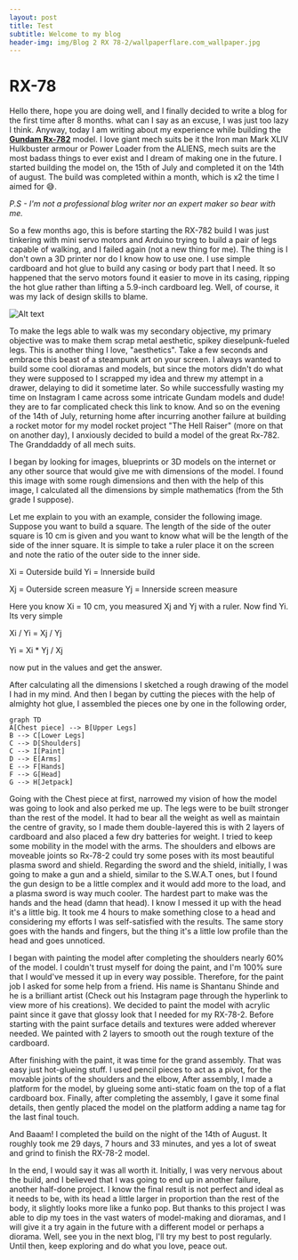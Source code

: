 ```yaml
---
layout: post
title: Test
subtitle: Welcome to my blog
header-img: img/Blog 2 RX 78-2/wallpaperflare.com_wallpaper.jpg
---
```




# RX-78

Hello there, hope you are doing well, and I finally decided to write a blog for the first time after 8 months. what can I say as an excuse, I was just too lazy I think. Anyway, today I am writing about my experience while building the [**Gundam Rx-782**](https://en.wikipedia.org/wiki/Gundam) model. I love giant mech suits be it the Iron man Mark XLIV Hulkbuster armour or Power Loader from the ALIENS, mech suits are the most badass things to ever exist and I dream of making one in the future. I started building the model on, the 15th of July and completed it on the 14th of august. The build was completed within a month, which is x2 the time I aimed for :sweat_smile:.

*P.S - I'm not a professional blog writer nor an expert maker so bear with me.*

 So a few months ago, this is before starting the RX-782 build I was just tinkering with mini servo motors and Arduino trying to build a pair of legs capable of walking, and I failed again (not a new thing for me). The thing is I don't own a 3D printer nor do I know how to use one. I use simple cardboard and hot glue to build any casing or body part that I need. It so happened that the servo motors found it easier to move in its casing, ripping the hot glue rather than lifting a 5.9-inch cardboard leg. Well, of course, it was my lack of design skills to blame.

 
![Alt text](https://assets.digitalocean.com/articles/alligator/boo.svg "a title")

To make the legs able to walk was my secondary objective, my primary objective was to make them scrap metal aesthetic, spikey dieselpunk-fueled legs. This is another thing I love, "aesthetics". Take a few seconds and embrace this beast of a steampunk art on your screen. I always wanted to build some cool dioramas and models, but since the motors didn't do what they were supposed to I scrapped my idea and threw my attempt in a drawer, delaying to did it sometime later. So while successfully wasting my time on Instagram I came across some intricate Gundam models and dude! they are to far complicated check this link to know. And so on the evening of the 14th of July, returning home after incurring another failure at building a rocket motor for my model rocket project "The Hell Raiser" (more on that on another day), I anxiously decided to build a model of the great Rx-782. The Granddaddy of all mech suits.

  

I began by looking for images, blueprints or 3D models on the internet or any other source that would give me with dimensions of the model. I found this image with some rough dimensions and then with the help of this image, I calculated all the dimensions by simple mathematics (from the 5th grade I suppose).

  

Let me explain to you with an example, consider the following image. Suppose you want to build a square. The length of the side of the outer square is 10 cm is given and you want to know what will be the length of the side of the inner square. It is simple to take a ruler place it on the screen and note the ratio of the outer side to the inner side.

Xi = Outerside build Yi = Innerside build

Xj = Outerside screen measure Yj = Innerside screen measure

Here you know Xi = 10 cm, you measured Xj and Yj with a ruler. Now find Yi. Its very simple

  

Xi / Yi = Xj / Yj

Yi = Xi * Yj / Xj

now put in the values and get the answer.

  

After calculating all the dimensions I sketched a rough drawing of the model I had in my mind. And then I began by cutting the pieces with the help of almighty hot glue, I assembled the pieces one by one in the following order,

```mermaid
graph TD
A[Chest piece] --> B[Upper Legs]
B --> C[Lower Legs]
C --> D[Shoulders]
C --> I[Paint]
D --> E[Arms]
E --> F[Hands]
F --> G[Head]
G --> H[Jetpack]

```

Going with the Chest piece at first, narrowed my vision of how the model was going to look and also perked me up. The legs were to be built stronger than the rest of the model. It had to bear all the weight as well as maintain the centre of gravity, so I made them double-layered this is with 2 layers of cardboard and also placed a few dry batteries for weight. I tried to keep some mobility in the model with the arms. The shoulders and elbows are moveable joints so Rx-78-2 could try some poses with its most beautiful plasma sword and shield. Regarding the sword and the shield, initially, I was going to make a gun and a shield, similar to the S.W.A.T ones, but I found the gun design to be a little complex and it would add more to the load, and a plasma sword is way much cooler. The hardest part to make was the hands and the head (damn that head). I know I messed it up with the head it's a little big. It took me 4 hours to make something close to a head and considering my efforts I was self-satisfied with the results. The same story goes with the hands and fingers, but the thing it's a little low profile than the head and goes unnoticed.

I began with painting the model after completing the shoulders nearly 60% of the model. I couldn't trust myself for doing the paint, and I'm 100% sure that I would've messed it up in every way possible. Therefore, for the paint job I asked for some help from a friend. His name is Shantanu Shinde and he is a brilliant artist (Check out his Instagram page through the hyperlink to view more of his creations). We decided to paint the model with acrylic paint since it gave that glossy look that I needed for my RX-78-2. Before starting with the paint surface details and textures were added wherever needed. We painted with 2 layers to smooth out the rough texture of the cardboard. 

After finishing with the paint, it was time for the grand assembly. That was easy just hot-glueing stuff. I used pencil pieces to act as a pivot, for the movable joints of the shoulders and the elbow,  After assembly, I made a platform for the model, by glueing some anti-static foam on the top of a flat cardboard box.
Finally, after completing the assembly, I gave it some final details, then gently placed the model on the platform adding a name tag for the last final touch.

 And Baaam! I completed the build on the night of the 14th of August. It roughly took me 29 days, 7 hours and 33 minutes, and yes a lot of sweat and grind to finish the RX-78-2 model.

In the end, I would say it was all worth it. Initially, I was very nervous about the build, and  I believed that I was going to end up in another failure, another half-done project. I know the final result is not perfect and ideal as it needs to be, with its head a little larger in proportion than the rest of the body, it slightly looks more like a funko pop. But thanks to this project I was able to dip my toes in the vast waters of model-making and dioramas, and I will give it a try again in the future with a different model or perhaps a diorama. Well, see you in the next blog, I'll try my best to post regularly. Until then, keep exploring and do what you love, peace out.
